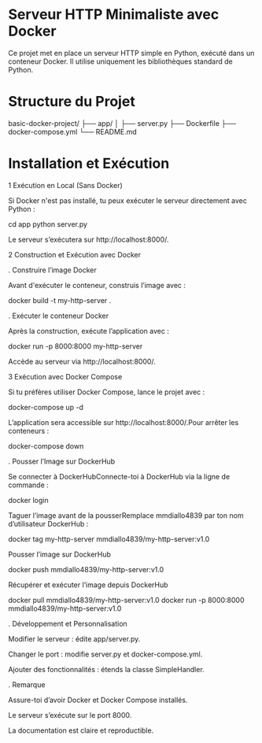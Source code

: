 # Serveur HTTP Minimaliste avec Docker

Ce projet met en place un serveur HTTP simple en Python, exécuté dans un conteneur Docker. Il utilise uniquement les bibliothèques standard de Python.

# Structure du Projet

basic-docker-project/
├── app/
│   ├── server.py
├── Dockerfile
├── docker-compose.yml
└── README.md

# Installation et Exécution

1️ Exécution en Local (Sans Docker)

Si Docker n'est pas installé, tu peux exécuter le serveur directement avec Python :

cd app
python server.py

Le serveur s’exécutera sur http://localhost:8000/.

2️ Construction et Exécution avec Docker

. Construire l’image Docker

Avant d'exécuter le conteneur, construis l’image avec :

docker build -t my-http-server .

. Exécuter le conteneur Docker

Après la construction, exécute l’application avec :

docker run -p 8000:8000 my-http-server

Accède au serveur via http://localhost:8000/.

3️ Exécution avec Docker Compose

Si tu préfères utiliser Docker Compose, lance le projet avec :

docker-compose up -d

L’application sera accessible sur http://localhost:8000/.Pour arrêter les conteneurs :

docker-compose down

. Pousser l’Image sur DockerHub

Se connecter à DockerHubConnecte-toi à DockerHub via la ligne de commande :

docker login

Taguer l’image avant de la pousserRemplace mmdiallo4839 par ton nom d’utilisateur DockerHub :

docker tag my-http-server mmdiallo4839/my-http-server:v1.0

Pousser l’image sur DockerHub

docker push mmdiallo4839/my-http-server:v1.0

Récupérer et exécuter l’image depuis DockerHub

docker pull mmdiallo4839/my-http-server:v1.0
docker run -p 8000:8000 mmdiallo4839/my-http-server:v1.0

. Développement et Personnalisation

Modifier le serveur : édite app/server.py.

Changer le port : modifie server.py et docker-compose.yml.

Ajouter des fonctionnalités : étends la classe SimpleHandler.

. Remarque

Assure-toi d’avoir Docker et Docker Compose installés.

Le serveur s’exécute sur le port 8000.

La documentation est claire et reproductible.